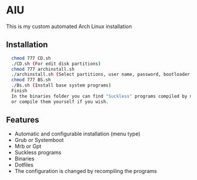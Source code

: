 
# AIU

This is my custom automated Arch Linux installation
## Installation

```bash
  chmod 777 CD.sh
  ./CD.sh (For edit disk partitions)
  chmod 777 archinstall.sh
  ./archinstall.sh (Select partitions, user name, password, bootloader, etc)
  chmod 777 BS.sh
  ./Bs.sh (Install base system programs)
  Finish
  In the binaries folder you can find "Suckless" programs compiled by me previously
  or compile them yourself if you wish.
```
    
## Features

- Automatic and configurable installation (menu type)
- Grub or Systemboot
- Mrb or Gpt
- Suckless programs
- Binaries
- Dotfiles
- The configuration is changed by recompiling the programs
